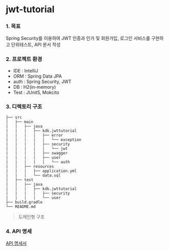 # jwt-tutorial
### 1. 목표
Spring Security를 이용하여 JWT 인증과 인가 및 회원가입, 로그인 서비스를 구현하고 단위테스트, API 문서 작성

### 2. 프로젝트 환경
- IDE : IntelliJ
- ORM : Spring Data JPA
- auth : Spring Security, JWT
- DB : H2(in-memory)
- Test : JUnit5, Mokcito

### 3. 디렉토리 구조
    ├── src
    │   ├── main
    |   |   ├── java
    |   |   |   ├── kdk.jwttutorial
    |   |   |   |   ├── error
    |   |   |   |   |   └── exception
    |   |   |   |   ├── security
    |   |   |   |   |   └── jwt
    |   |   |   |   ├── swagger
    |   |   |   |   ├── user
    |   |   |   |   |   └── auth
    |   |   ├── resources
    |   |   |   ├── application.yml
    |   |   |   └── data.sql
    │   ├── test
    |   |   ├── java
    |   |   |   ├── kdk.jwttutorial
    |   |   |   |   ├── security
    |   |   |   |   └── user
    ├── build.gradle
    └── README.md
> 도메인형 구조

### 4. API 명세
[API 명세서](https://app.swaggerhub.com/apis-docs/dongkyunkimdev/Jwt_API/1.0)
